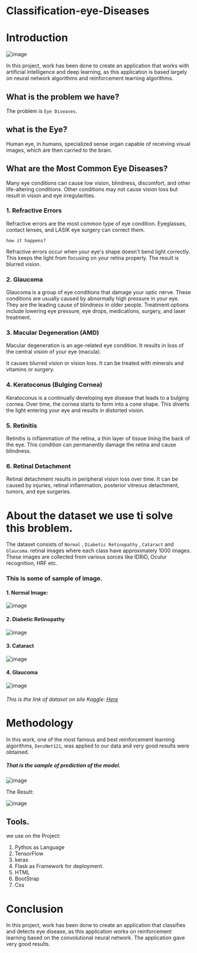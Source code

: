 # Classification-eye-Diseases  
# Introduction
![image](https://user-images.githubusercontent.com/66233001/213298206-c75360d1-aa68-4556-a1a5-755634dfceee.png)

In this project, work has been done to create an application that works with artificial intelligence and deep learning,
as this application is based largely on neural network algorithms and reinforcement learning algorithms.

## What is the problem we have? 
The problem is `Eye Diseases`.
## what is the Eye?
Human eye, in humans, specialized sense organ capable of receiving visual images, which are then carried to the brain.

## What are the Most Common Eye Diseases?
Many eye conditions can cause low vision, blindness, discomfort, and other life-altering conditions. 
Other conditions may not cause vision loss but result in vision and eye irregularities. 

### 1. Refractive Errors
Refractive errors are the most common type of eye condition. Eyeglasses, contact lenses, and LASIK eye surgery can correct them.

`how it happens?`

Refractive errors occur when your eye's shape doesn't bend light correctly. 
This keeps the light from focusing on your retina properly. The result is blurred vision.

### 2. Glaucoma

Glaucoma is a group of eye conditions that damage your optic nerve.
These conditions are usually caused by abnormally high pressure in your eye. They are the leading cause of blindness in older people.
Treatment options include lowering eye pressure, eye drops, medications, surgery, and laser treatment.

### 3. Macular Degeneration (AMD)
Macular degeneration is an age-related eye condition. It results in loss of the central vision of your eye (macula).

It causes blurred vision or vision loss. It can be treated with minerals and vitamins or surgery.

### 4. Keratoconus (Bulging Cornea)
Keratoconus is a continually developing eye disease that leads to a bulging cornea. Over time, the cornea starts to form into a cone shape. This diverts the light entering your eye and results in distorted vision.

### 5. Retinitis
Retinitis is inflammation of the retina, a thin layer of tissue lining the back of the eye. 
This condition can permanently damage the retina and cause blindness.

### 6. Retinal Detachment
Retinal detachment results in peripheral vision loss over time. It can be caused by injuries, 
retinal inflammation, posterior vitreous detachment, tumors, and eye surgeries.

# About the dataset we use ti solve this broblem.

The dataset consists of `Normal` , `Diabetic Retinopathy` , `Cataract` and `Glaucoma`.
retinal images where each class have approximately 1000 images. These images are collected from various sorces like IDRiD, Oculur recognition, HRF etc.
 
 ### This is some of sample of image.
 
 #### 1. Normal Image: 
 ![image](https://user-images.githubusercontent.com/66233001/213201392-bb0b3f72-6588-455b-bf7c-90190fc554a4.png)

 #### 2. Diabetic Retinopathy
 ![image](https://user-images.githubusercontent.com/66233001/213201561-cbcd687d-f47c-4edc-8f3a-d38cd37c6a88.png)
 #### 3. Cataract
 ![image](https://user-images.githubusercontent.com/66233001/213201674-1f96812e-11d4-40cf-981d-fdce52a11422.png)
#### 4. Glaucoma
![image](https://user-images.githubusercontent.com/66233001/213201824-58bcae68-45df-49c5-817a-a96164501f04.png)

###### This is the link of dataset on site Kaggle: [Here](https://www.kaggle.com/datasets/gunavenkatdoddi/eye-diseases-classification)

# Methodology

 In this work, one of the most famous and best reinforcement learning algorithms, `DensNet121`, 
 was applied to our data and very good results were obtained.
 
##### That is the sample of prediction of the model.
 ![image](https://user-images.githubusercontent.com/66233001/213205055-41961956-252a-495c-a847-34b710808b21.png)
 
  The Result:
  
 ![image](https://user-images.githubusercontent.com/66233001/213207453-c8a40407-9758-436d-b872-a4d0c84ee952.png)


 ## Tools.
 we use on the Project:
 1. Pythos as Language
 2. TensorFlow
 3. keras
 4. Flask as Framework for deployment.
 5. HTML
 6. BootStrap
 7. Css
 
# Conclusion
In this project, work has been done to create an application that classifies and detects eye disease, 
as this application works on reinforcement learning based on the convolutional neural network. The application gave very good results.
